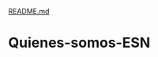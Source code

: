 [README.md](https://github.com/skaterolle/Quienes-somos-ESN/files/7087185/README.md)
# Quienes-somos-ESN
